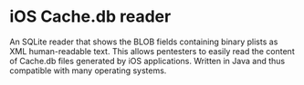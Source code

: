 iOS Cache.db reader
================

An SQLite reader that shows the BLOB fields containing binary plists as XML human-readable text. This allows pentesters to easily read the content of Cache.db files generated by iOS applications. 
Written in Java and thus compatible with many operating systems.
